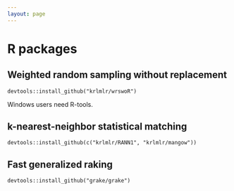 ```yaml
---
layout: page
---
```


# R packages

## Weighted random sampling without replacement

```
devtools::install_github("krlmlr/wrswoR")
```

Windows users need R-tools.

## k-nearest-neighbor statistical matching

```
devtools::install_github(c("krlmlr/RANN1", "krlmlr/mangow"))
```

## Fast generalized raking

```
devtools::install_github("grake/grake")
```
